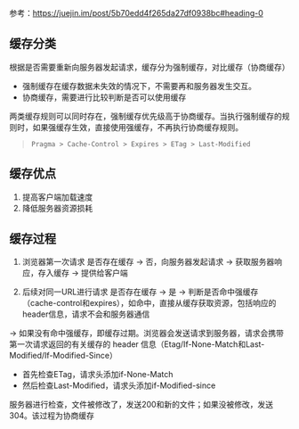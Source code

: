 参考：https://juejin.im/post/5b70edd4f265da27df0938bc#heading-0

## 缓存分类
根据是否需要重新向服务器发起请求，缓存分为强制缓存，对比缓存（协商缓存）
* 强制缓存在缓存数据未失效的情况下，不需要再和服务器发生交互。
* 协商缓存，需要进行比较判断是否可以使用缓存

两类缓存规则可以同时存在，强制缓存优先级高于协商缓存。当执行强制缓存的规则时，如果强缓存生效，直接使用强缓存，不再执行协商缓存规则。

> `Pragma > Cache-Control > Expires > ETag > Last-Modified`

## 缓存优点
1. 提高客户端加载速度
2. 降低服务器资源损耗

## 缓存过程
1. 浏览器第一次请求
  是否存在缓存 -> 否，向服务器发起请求 -> 获取服务器响应，存入缓存 -> 提供给客户端

2. 后续对同一URL进行请求
  是否存在缓存 -> 是 -> 判断是否命中强缓存 （cache-control和expires），如命中，直接从缓存获取资源，包括响应的 header信息，请求不会和服务器通信 
  
  -> 如果没有命中强缓存，即缓存过期。浏览器会发送请求到服务器，请求会携带第一次请求返回的有关缓存的 header 信息（Etag/If-None-Match和Last-Modified/If-Modified-Since）
   * 首先检查ETag，请求头添加if-None-Match
   * 然后检查Last-Modified，请求头添加if-Modified-since

服务器进行检查，文件被修改了，发送200和新的文件；如果没被修改，发送304。该过程为协商缓存
